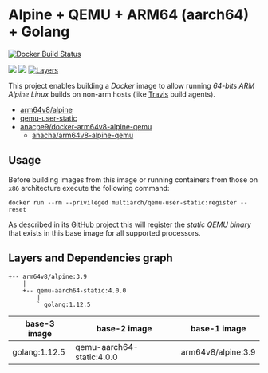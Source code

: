 # Alpine + QEMU + ARM64 (aarch64) + Golang

[![Docker Build Status](https://gitlab.com/dev-to/docker-arm64v8-alpine-golang/badges/master/pipeline.svg)](https://gitlab.com/dev-to/docker-arm64v8-alpine-golang/badges/master/pipeline.svg)

[![](https://images.microbadger.com/badges/version/anacha/arm64v8-alpine-golang.svg)](https://microbadger.com/images/anacha/arm64v8-alpine-golang "Get your own version badge on microbadger.com")
[![](https://images.microbadger.com/badges/version/anacha/arm64v8-alpine-golang:1.12.5.svg)](https://microbadger.com/images/anacha/arm64v8-alpine-golang:1.12.5 "Get your own version badge on microbadger.com")
[![Layers](https://images.microbadger.com/badges/image/anacha/arm64v8-alpine-golang.svg)](https://microbadger.com/images/anacha/arm64v8-alpine-golang "Get your own image badge on microbadger.com")

This project enables building a *Docker* image to allow running *64-bits ARM*
*Alpine Linux* builds on non-arm hosts (like [Travis](https://travis-ci.org) build agents).

- [arm64v8/alpine](https://hub.docker.com/r/arm64v8/alpine)
- [qemu-user-static](https://github.com/multiarch/qemu-user-static/releases)
- [anacpe9/docker-arm64v8-alpine-qemu](https://github.com/anacpe9/docker-arm64v8-alpine-qemu)
  - [anacha/arm64v8-alpine-qemu](https://hub.docker.com/r/anacha/arm64v8-alpine-qemu)

## Usage

Before building images from this image or running containers from those on `x86`
architecture execute the following command:

`docker run --rm --privileged multiarch/qemu-user-static:register --reset`

As described in its [GitHub project](https://github.com/multiarch/qemu-user-static)
this will register the *static QEMU binary* that exists in this base image
for all supported processors.

## Layers and Dependencies graph

```text
+-- arm64v8/alpine:3.9
    |
    +-- qemu-aarch64-static:4.0.0
        |
        ` golang:1.12.5
```

| base-3 image  | base-2 image              | base-1 image       |
| ------------- | ------------------------- | ------------------ |
| golang:1.12.5 | qemu-aarch64-static:4.0.0 | arm64v8/alpine:3.9 |